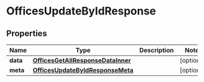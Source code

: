 

# OfficesUpdateByIdResponse


## Properties

| Name | Type | Description | Notes |
|------------ | ------------- | ------------- | -------------|
|**data** | [**OfficesGetAllResponseDataInner**](OfficesGetAllResponseDataInner.md) |  |  [optional] |
|**meta** | [**OfficesUpdateByIdResponseMeta**](OfficesUpdateByIdResponseMeta.md) |  |  [optional] |




